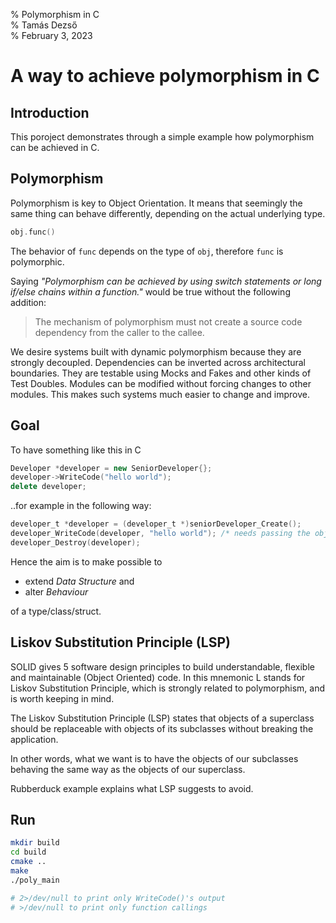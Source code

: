 % Polymorphism in C  
% Tamás Dezső  
% February 3, 2023

A way to achieve polymorphism in C
==================================


Introduction
------------

This poroject demonstrates through a simple example how polymorphism
can be achieved in C.


Polymorphism
------------

Polymorphism is key to Object Orientation. It means that seemingly the
same thing can behave differently, depending on the actual underlying
type.

```c++
obj.func()
```

The behavior of `func` depends on the type of `obj`, therefore `func` is
polymorphic.

Saying _"Polymorphism can be achieved by using switch statements
or long if/else chains within a function."_ would be true without
the following addition:

>  The mechanism of polymorphism must not create a source code
   dependency from the caller to the callee.

We desire systems built with dynamic polymorphism because they are
strongly decoupled. Dependencies can be inverted across architectural
boundaries. They are testable using Mocks and Fakes and other kinds of
Test Doubles. Modules can be modified without forcing changes to other
modules. This makes such systems much easier to change and improve.


Goal
----

To have something like this in C

```c++
Developer *developer = new SeniorDeveloper{};
developer->WriteCode("hello world");
delete developer;
```

..for example in the following way:

```c
developer_t *developer = (developer_t *)seniorDeveloper_Create();
developer_WriteCode(developer, "hello world"); /* needs passing the object */
developer_Destroy(developer);
```

Hence the aim is to make possible to

- extend _Data Structure_ and
- alter _Behaviour_

of a type/class/struct.


Liskov Substitution Principle (LSP)
-----------------------------------

SOLID gives 5 software design principles to build understandable,
flexible and maintainable (Object Oriented) code. In this mnemonic L
stands for Liskov Substitution Principle, which is strongly related to
polymorphism, and is worth keeping in mind.

The Liskov Substitution Principle (LSP) states that objects of a
superclass should be replaceable with objects of its subclasses without
breaking the application.

In other words, what we want is to have the objects of our subclasses
behaving the same way as the objects of our superclass.

Rubberduck example explains what LSP suggests to avoid.


Run
---

```bash
mkdir build
cd build
cmake ..
make
./poly_main

# 2>/dev/null to print only WriteCode()'s output
# >/dev/null to print only function callings
```
